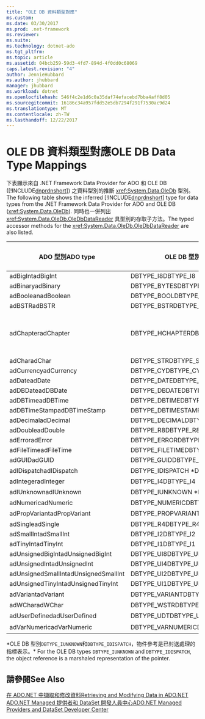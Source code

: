 ```yaml
---
title: "OLE DB 資料類型對應"
ms.custom: 
ms.date: 03/30/2017
ms.prod: .net-framework
ms.reviewer: 
ms.suite: 
ms.technology: dotnet-ado
ms.tgt_pltfrm: 
ms.topic: article
ms.assetid: 04bcb259-59d3-4fd7-894d-4f0dd0c68069
caps.latest.revision: "4"
author: JennieHubbard
ms.author: jhubbard
manager: jhubbard
ms.workload: dotnet
ms.openlocfilehash: 546f4c2e1d6c0a35daf74efacebd7bba4aff8d05
ms.sourcegitcommit: 16186c34a957fdd52e5db7294f291f7530ac9d24
ms.translationtype: MT
ms.contentlocale: zh-TW
ms.lasthandoff: 12/22/2017
---
```

# <a name="ole-db-data-type-mappings"></a><span data-ttu-id="dbc65-102">OLE DB 資料類型對應</span><span class="sxs-lookup"><span data-stu-id="dbc65-102">OLE DB Data Type Mappings</span></span>
<span data-ttu-id="dbc65-103">下表顯示來自 .NET Framework Data Provider for ADO 和 OLE DB ([!INCLUDE[dnprdnshort](../../../../includes/dnprdnshort-md.md)]) 之資料型別的推斷 <xref:System.Data.OleDb> 型別。</span><span class="sxs-lookup"><span data-stu-id="dbc65-103">The following table shows the inferred [!INCLUDE[dnprdnshort](../../../../includes/dnprdnshort-md.md)] type for data types from the .NET Framework Data Provider for ADO and OLE DB (<xref:System.Data.OleDb>).</span></span> <span data-ttu-id="dbc65-104">同時也一併列出 <xref:System.Data.OleDb.OleDbDataReader> 具型別的存取子方法。</span><span class="sxs-lookup"><span data-stu-id="dbc65-104">The typed accessor methods for the <xref:System.Data.OleDb.OleDbDataReader> are also listed.</span></span>  
  
|<span data-ttu-id="dbc65-105">ADO 型別</span><span class="sxs-lookup"><span data-stu-id="dbc65-105">ADO type</span></span>|<span data-ttu-id="dbc65-106">OLE DB 型別</span><span class="sxs-lookup"><span data-stu-id="dbc65-106">OLE DB type</span></span>|[!INCLUDE[dnprdnshort](../../../../includes/dnprdnshort-md.md)]<span data-ttu-id="dbc65-107"> 類型</span><span class="sxs-lookup"><span data-stu-id="dbc65-107"> type</span></span>|[!INCLUDE[dnprdnshort](../../../../includes/dnprdnshort-md.md)]<span data-ttu-id="dbc65-108"> 具型別的存取子</span><span class="sxs-lookup"><span data-stu-id="dbc65-108"> typed accessor</span></span>|  
|--------------|-----------------|----------------------------------------------------------------------|--------------------------------------------------------------------------------|  
|<span data-ttu-id="dbc65-109">adBigInt</span><span class="sxs-lookup"><span data-stu-id="dbc65-109">adBigInt</span></span>|<span data-ttu-id="dbc65-110">DBTYPE_I8</span><span class="sxs-lookup"><span data-stu-id="dbc65-110">DBTYPE_I8</span></span>|<span data-ttu-id="dbc65-111">Int64</span><span class="sxs-lookup"><span data-stu-id="dbc65-111">Int64</span></span>|<span data-ttu-id="dbc65-112">GetInt64()</span><span class="sxs-lookup"><span data-stu-id="dbc65-112">GetInt64()</span></span>|  
|<span data-ttu-id="dbc65-113">adBinary</span><span class="sxs-lookup"><span data-stu-id="dbc65-113">adBinary</span></span>|<span data-ttu-id="dbc65-114">DBTYPE_BYTES</span><span class="sxs-lookup"><span data-stu-id="dbc65-114">DBTYPE_BYTES</span></span>|<span data-ttu-id="dbc65-115">Byte[]</span><span class="sxs-lookup"><span data-stu-id="dbc65-115">Byte[]</span></span>|<span data-ttu-id="dbc65-116">GetBytes()</span><span class="sxs-lookup"><span data-stu-id="dbc65-116">GetBytes()</span></span>|  
|<span data-ttu-id="dbc65-117">adBoolean</span><span class="sxs-lookup"><span data-stu-id="dbc65-117">adBoolean</span></span>|<span data-ttu-id="dbc65-118">DBTYPE_BOOL</span><span class="sxs-lookup"><span data-stu-id="dbc65-118">DBTYPE_BOOL</span></span>|<span data-ttu-id="dbc65-119">Boolean</span><span class="sxs-lookup"><span data-stu-id="dbc65-119">Boolean</span></span>|<span data-ttu-id="dbc65-120">GetBoolean()</span><span class="sxs-lookup"><span data-stu-id="dbc65-120">GetBoolean()</span></span>|  
|<span data-ttu-id="dbc65-121">adBSTR</span><span class="sxs-lookup"><span data-stu-id="dbc65-121">adBSTR</span></span>|<span data-ttu-id="dbc65-122">DBTYPE_BSTR</span><span class="sxs-lookup"><span data-stu-id="dbc65-122">DBTYPE_BSTR</span></span>|<span data-ttu-id="dbc65-123">String</span><span class="sxs-lookup"><span data-stu-id="dbc65-123">String</span></span>|<span data-ttu-id="dbc65-124">GetString()</span><span class="sxs-lookup"><span data-stu-id="dbc65-124">GetString()</span></span>|  
|<span data-ttu-id="dbc65-125">adChapter</span><span class="sxs-lookup"><span data-stu-id="dbc65-125">adChapter</span></span>|<span data-ttu-id="dbc65-126">DBTYPE_HCHAPTER</span><span class="sxs-lookup"><span data-stu-id="dbc65-126">DBTYPE_HCHAPTER</span></span>|<span data-ttu-id="dbc65-127">透過 `DataReader` 支援。</span><span class="sxs-lookup"><span data-stu-id="dbc65-127">Supported through the `DataReader`.</span></span> <span data-ttu-id="dbc65-128">請參閱[使用 DataReader 擷取資料](../../../../docs/framework/data/adonet/retrieving-data-using-a-datareader.md)。</span><span class="sxs-lookup"><span data-stu-id="dbc65-128">See [Retrieving Data Using a DataReader](../../../../docs/framework/data/adonet/retrieving-data-using-a-datareader.md).</span></span>|<span data-ttu-id="dbc65-129">GetValue()</span><span class="sxs-lookup"><span data-stu-id="dbc65-129">GetValue()</span></span>|  
|<span data-ttu-id="dbc65-130">adChar</span><span class="sxs-lookup"><span data-stu-id="dbc65-130">adChar</span></span>|<span data-ttu-id="dbc65-131">DBTYPE_STR</span><span class="sxs-lookup"><span data-stu-id="dbc65-131">DBTYPE_STR</span></span>|<span data-ttu-id="dbc65-132">String</span><span class="sxs-lookup"><span data-stu-id="dbc65-132">String</span></span>|<span data-ttu-id="dbc65-133">GetString()</span><span class="sxs-lookup"><span data-stu-id="dbc65-133">GetString()</span></span>|  
|<span data-ttu-id="dbc65-134">adCurrency</span><span class="sxs-lookup"><span data-stu-id="dbc65-134">adCurrency</span></span>|<span data-ttu-id="dbc65-135">DBTYPE_CY</span><span class="sxs-lookup"><span data-stu-id="dbc65-135">DBTYPE_CY</span></span>|<span data-ttu-id="dbc65-136">Decimal</span><span class="sxs-lookup"><span data-stu-id="dbc65-136">Decimal</span></span>|<span data-ttu-id="dbc65-137">GetDecimal()</span><span class="sxs-lookup"><span data-stu-id="dbc65-137">GetDecimal()</span></span>|  
|<span data-ttu-id="dbc65-138">adDate</span><span class="sxs-lookup"><span data-stu-id="dbc65-138">adDate</span></span>|<span data-ttu-id="dbc65-139">DBTYPE_DATE</span><span class="sxs-lookup"><span data-stu-id="dbc65-139">DBTYPE_DATE</span></span>|<span data-ttu-id="dbc65-140">DateTime</span><span class="sxs-lookup"><span data-stu-id="dbc65-140">DateTime</span></span>|<span data-ttu-id="dbc65-141">GetDateTime()</span><span class="sxs-lookup"><span data-stu-id="dbc65-141">GetDateTime()</span></span>|  
|<span data-ttu-id="dbc65-142">adDBDate</span><span class="sxs-lookup"><span data-stu-id="dbc65-142">adDBDate</span></span>|<span data-ttu-id="dbc65-143">DBTYPE_DBDATE</span><span class="sxs-lookup"><span data-stu-id="dbc65-143">DBTYPE_DBDATE</span></span>|<span data-ttu-id="dbc65-144">DateTime</span><span class="sxs-lookup"><span data-stu-id="dbc65-144">DateTime</span></span>|<span data-ttu-id="dbc65-145">GetDateTime()</span><span class="sxs-lookup"><span data-stu-id="dbc65-145">GetDateTime()</span></span>|  
|<span data-ttu-id="dbc65-146">adDBTime</span><span class="sxs-lookup"><span data-stu-id="dbc65-146">adDBTime</span></span>|<span data-ttu-id="dbc65-147">DBTYPE_DBTIME</span><span class="sxs-lookup"><span data-stu-id="dbc65-147">DBTYPE_DBTIME</span></span>|<span data-ttu-id="dbc65-148">DateTime</span><span class="sxs-lookup"><span data-stu-id="dbc65-148">DateTime</span></span>|<span data-ttu-id="dbc65-149">GetDateTime()</span><span class="sxs-lookup"><span data-stu-id="dbc65-149">GetDateTime()</span></span>|  
|<span data-ttu-id="dbc65-150">adDBTimeStamp</span><span class="sxs-lookup"><span data-stu-id="dbc65-150">adDBTimeStamp</span></span>|<span data-ttu-id="dbc65-151">DBTYPE_DBTIMESTAMP</span><span class="sxs-lookup"><span data-stu-id="dbc65-151">DBTYPE_DBTIMESTAMP</span></span>|<span data-ttu-id="dbc65-152">DateTime</span><span class="sxs-lookup"><span data-stu-id="dbc65-152">DateTime</span></span>|<span data-ttu-id="dbc65-153">GetDateTime()</span><span class="sxs-lookup"><span data-stu-id="dbc65-153">GetDateTime()</span></span>|  
|<span data-ttu-id="dbc65-154">adDecimal</span><span class="sxs-lookup"><span data-stu-id="dbc65-154">adDecimal</span></span>|<span data-ttu-id="dbc65-155">DBTYPE_DECIMAL</span><span class="sxs-lookup"><span data-stu-id="dbc65-155">DBTYPE_DECIMAL</span></span>|<span data-ttu-id="dbc65-156">Decimal</span><span class="sxs-lookup"><span data-stu-id="dbc65-156">Decimal</span></span>|<span data-ttu-id="dbc65-157">GetDecimal()</span><span class="sxs-lookup"><span data-stu-id="dbc65-157">GetDecimal()</span></span>|  
|<span data-ttu-id="dbc65-158">adDouble</span><span class="sxs-lookup"><span data-stu-id="dbc65-158">adDouble</span></span>|<span data-ttu-id="dbc65-159">DBTYPE_R8</span><span class="sxs-lookup"><span data-stu-id="dbc65-159">DBTYPE_R8</span></span>|<span data-ttu-id="dbc65-160">Double</span><span class="sxs-lookup"><span data-stu-id="dbc65-160">Double</span></span>|<span data-ttu-id="dbc65-161">GetDouble()</span><span class="sxs-lookup"><span data-stu-id="dbc65-161">GetDouble()</span></span>|  
|<span data-ttu-id="dbc65-162">adError</span><span class="sxs-lookup"><span data-stu-id="dbc65-162">adError</span></span>|<span data-ttu-id="dbc65-163">DBTYPE_ERROR</span><span class="sxs-lookup"><span data-stu-id="dbc65-163">DBTYPE_ERROR</span></span>|<span data-ttu-id="dbc65-164">ExternalException</span><span class="sxs-lookup"><span data-stu-id="dbc65-164">ExternalException</span></span>|<span data-ttu-id="dbc65-165">GetValue()</span><span class="sxs-lookup"><span data-stu-id="dbc65-165">GetValue()</span></span>|  
|<span data-ttu-id="dbc65-166">adFileTime</span><span class="sxs-lookup"><span data-stu-id="dbc65-166">adFileTime</span></span>|<span data-ttu-id="dbc65-167">DBTYPE_FILETIME</span><span class="sxs-lookup"><span data-stu-id="dbc65-167">DBTYPE_FILETIME</span></span>|<span data-ttu-id="dbc65-168">DateTime</span><span class="sxs-lookup"><span data-stu-id="dbc65-168">DateTime</span></span>|<span data-ttu-id="dbc65-169">GetDateTime()</span><span class="sxs-lookup"><span data-stu-id="dbc65-169">GetDateTime()</span></span>|  
|<span data-ttu-id="dbc65-170">adGUID</span><span class="sxs-lookup"><span data-stu-id="dbc65-170">adGUID</span></span>|<span data-ttu-id="dbc65-171">DBTYPE_GUID</span><span class="sxs-lookup"><span data-stu-id="dbc65-171">DBTYPE_GUID</span></span>|<span data-ttu-id="dbc65-172">Guid</span><span class="sxs-lookup"><span data-stu-id="dbc65-172">Guid</span></span>|<span data-ttu-id="dbc65-173">GetGuid()</span><span class="sxs-lookup"><span data-stu-id="dbc65-173">GetGuid()</span></span>|  
|<span data-ttu-id="dbc65-174">adIDispatch</span><span class="sxs-lookup"><span data-stu-id="dbc65-174">adIDispatch</span></span>|<span data-ttu-id="dbc65-175">DBTYPE_IDISPATCH *</span><span class="sxs-lookup"><span data-stu-id="dbc65-175">DBTYPE_IDISPATCH *</span></span>|<span data-ttu-id="dbc65-176">物件</span><span class="sxs-lookup"><span data-stu-id="dbc65-176">Object</span></span>|<span data-ttu-id="dbc65-177">GetValue()</span><span class="sxs-lookup"><span data-stu-id="dbc65-177">GetValue()</span></span>|  
|<span data-ttu-id="dbc65-178">adInteger</span><span class="sxs-lookup"><span data-stu-id="dbc65-178">adInteger</span></span>|<span data-ttu-id="dbc65-179">DBTYPE_I4</span><span class="sxs-lookup"><span data-stu-id="dbc65-179">DBTYPE_I4</span></span>|<span data-ttu-id="dbc65-180">Int32</span><span class="sxs-lookup"><span data-stu-id="dbc65-180">Int32</span></span>|<span data-ttu-id="dbc65-181">GetInt32()</span><span class="sxs-lookup"><span data-stu-id="dbc65-181">GetInt32()</span></span>|  
|<span data-ttu-id="dbc65-182">adIUnknown</span><span class="sxs-lookup"><span data-stu-id="dbc65-182">adIUnknown</span></span>|<span data-ttu-id="dbc65-183">DBTYPE_IUNKNOWN *</span><span class="sxs-lookup"><span data-stu-id="dbc65-183">DBTYPE_IUNKNOWN *</span></span>|<span data-ttu-id="dbc65-184">物件</span><span class="sxs-lookup"><span data-stu-id="dbc65-184">Object</span></span>|<span data-ttu-id="dbc65-185">GetValue()</span><span class="sxs-lookup"><span data-stu-id="dbc65-185">GetValue()</span></span>|  
|<span data-ttu-id="dbc65-186">adNumeric</span><span class="sxs-lookup"><span data-stu-id="dbc65-186">adNumeric</span></span>|<span data-ttu-id="dbc65-187">DBTYPE_NUMERIC</span><span class="sxs-lookup"><span data-stu-id="dbc65-187">DBTYPE_NUMERIC</span></span>|<span data-ttu-id="dbc65-188">Decimal</span><span class="sxs-lookup"><span data-stu-id="dbc65-188">Decimal</span></span>|<span data-ttu-id="dbc65-189">GetDecimal()</span><span class="sxs-lookup"><span data-stu-id="dbc65-189">GetDecimal()</span></span>|  
|<span data-ttu-id="dbc65-190">adPropVariant</span><span class="sxs-lookup"><span data-stu-id="dbc65-190">adPropVariant</span></span>|<span data-ttu-id="dbc65-191">DBTYPE_PROPVARIANT</span><span class="sxs-lookup"><span data-stu-id="dbc65-191">DBTYPE_PROPVARIANT</span></span>|<span data-ttu-id="dbc65-192">物件</span><span class="sxs-lookup"><span data-stu-id="dbc65-192">Object</span></span>|<span data-ttu-id="dbc65-193">GetValue()</span><span class="sxs-lookup"><span data-stu-id="dbc65-193">GetValue()</span></span>|  
|<span data-ttu-id="dbc65-194">adSingle</span><span class="sxs-lookup"><span data-stu-id="dbc65-194">adSingle</span></span>|<span data-ttu-id="dbc65-195">DBTYPE_R4</span><span class="sxs-lookup"><span data-stu-id="dbc65-195">DBTYPE_R4</span></span>|<span data-ttu-id="dbc65-196">Single</span><span class="sxs-lookup"><span data-stu-id="dbc65-196">Single</span></span>|<span data-ttu-id="dbc65-197">GetFloat()</span><span class="sxs-lookup"><span data-stu-id="dbc65-197">GetFloat()</span></span>|  
|<span data-ttu-id="dbc65-198">adSmallInt</span><span class="sxs-lookup"><span data-stu-id="dbc65-198">adSmallInt</span></span>|<span data-ttu-id="dbc65-199">DBTYPE_I2</span><span class="sxs-lookup"><span data-stu-id="dbc65-199">DBTYPE_I2</span></span>|<span data-ttu-id="dbc65-200">Int16</span><span class="sxs-lookup"><span data-stu-id="dbc65-200">Int16</span></span>|<span data-ttu-id="dbc65-201">GetInt16()</span><span class="sxs-lookup"><span data-stu-id="dbc65-201">GetInt16()</span></span>|  
|<span data-ttu-id="dbc65-202">adTinyInt</span><span class="sxs-lookup"><span data-stu-id="dbc65-202">adTinyInt</span></span>|<span data-ttu-id="dbc65-203">DBTYPE_I1</span><span class="sxs-lookup"><span data-stu-id="dbc65-203">DBTYPE_I1</span></span>|<span data-ttu-id="dbc65-204">Byte</span><span class="sxs-lookup"><span data-stu-id="dbc65-204">Byte</span></span>|<span data-ttu-id="dbc65-205">GetByte()</span><span class="sxs-lookup"><span data-stu-id="dbc65-205">GetByte()</span></span>|  
|<span data-ttu-id="dbc65-206">adUnsignedBigInt</span><span class="sxs-lookup"><span data-stu-id="dbc65-206">adUnsignedBigInt</span></span>|<span data-ttu-id="dbc65-207">DBTYPE_UI8</span><span class="sxs-lookup"><span data-stu-id="dbc65-207">DBTYPE_UI8</span></span>|<span data-ttu-id="dbc65-208">UInt64</span><span class="sxs-lookup"><span data-stu-id="dbc65-208">UInt64</span></span>|<span data-ttu-id="dbc65-209">GetValue()</span><span class="sxs-lookup"><span data-stu-id="dbc65-209">GetValue()</span></span>|  
|<span data-ttu-id="dbc65-210">adUnsignedInt</span><span class="sxs-lookup"><span data-stu-id="dbc65-210">adUnsignedInt</span></span>|<span data-ttu-id="dbc65-211">DBTYPE_UI4</span><span class="sxs-lookup"><span data-stu-id="dbc65-211">DBTYPE_UI4</span></span>|<span data-ttu-id="dbc65-212">UInt32</span><span class="sxs-lookup"><span data-stu-id="dbc65-212">UInt32</span></span>|<span data-ttu-id="dbc65-213">GetValue()</span><span class="sxs-lookup"><span data-stu-id="dbc65-213">GetValue()</span></span>|  
|<span data-ttu-id="dbc65-214">adUnsignedSmallInt</span><span class="sxs-lookup"><span data-stu-id="dbc65-214">adUnsignedSmallInt</span></span>|<span data-ttu-id="dbc65-215">DBTYPE_UI2</span><span class="sxs-lookup"><span data-stu-id="dbc65-215">DBTYPE_UI2</span></span>|<span data-ttu-id="dbc65-216">UInt16</span><span class="sxs-lookup"><span data-stu-id="dbc65-216">UInt16</span></span>|<span data-ttu-id="dbc65-217">GetValue()</span><span class="sxs-lookup"><span data-stu-id="dbc65-217">GetValue()</span></span>|  
|<span data-ttu-id="dbc65-218">adUnsignedTinyInt</span><span class="sxs-lookup"><span data-stu-id="dbc65-218">adUnsignedTinyInt</span></span>|<span data-ttu-id="dbc65-219">DBTYPE_UI1</span><span class="sxs-lookup"><span data-stu-id="dbc65-219">DBTYPE_UI1</span></span>|<span data-ttu-id="dbc65-220">Byte</span><span class="sxs-lookup"><span data-stu-id="dbc65-220">Byte</span></span>|<span data-ttu-id="dbc65-221">GetByte()</span><span class="sxs-lookup"><span data-stu-id="dbc65-221">GetByte()</span></span>|  
|<span data-ttu-id="dbc65-222">adVariant</span><span class="sxs-lookup"><span data-stu-id="dbc65-222">adVariant</span></span>|<span data-ttu-id="dbc65-223">DBTYPE_VARIANT</span><span class="sxs-lookup"><span data-stu-id="dbc65-223">DBTYPE_VARIANT</span></span>|<span data-ttu-id="dbc65-224">物件</span><span class="sxs-lookup"><span data-stu-id="dbc65-224">Object</span></span>|<span data-ttu-id="dbc65-225">GetValue()</span><span class="sxs-lookup"><span data-stu-id="dbc65-225">GetValue()</span></span>|  
|<span data-ttu-id="dbc65-226">adWChar</span><span class="sxs-lookup"><span data-stu-id="dbc65-226">adWChar</span></span>|<span data-ttu-id="dbc65-227">DBTYPE_WSTR</span><span class="sxs-lookup"><span data-stu-id="dbc65-227">DBTYPE_WSTR</span></span>|<span data-ttu-id="dbc65-228">String</span><span class="sxs-lookup"><span data-stu-id="dbc65-228">String</span></span>|<span data-ttu-id="dbc65-229">GetString()</span><span class="sxs-lookup"><span data-stu-id="dbc65-229">GetString()</span></span>|  
|<span data-ttu-id="dbc65-230">adUserDefined</span><span class="sxs-lookup"><span data-stu-id="dbc65-230">adUserDefined</span></span>|<span data-ttu-id="dbc65-231">DBTYPE_UDT</span><span class="sxs-lookup"><span data-stu-id="dbc65-231">DBTYPE_UDT</span></span>|<span data-ttu-id="dbc65-232">不支援</span><span class="sxs-lookup"><span data-stu-id="dbc65-232">not supported</span></span>||  
|<span data-ttu-id="dbc65-233">adVarNumeric</span><span class="sxs-lookup"><span data-stu-id="dbc65-233">adVarNumeric</span></span>|<span data-ttu-id="dbc65-234">DBTYPE_VARNUMERIC</span><span class="sxs-lookup"><span data-stu-id="dbc65-234">DBTYPE_VARNUMERIC</span></span>|<span data-ttu-id="dbc65-235">不支援</span><span class="sxs-lookup"><span data-stu-id="dbc65-235">not supported</span></span>||  
  
 <span data-ttu-id="dbc65-236">\*OLE DB 型別`DBTYPE_IUNKNOWN`和`DBTYPE_IDISPATCH`，物件參考是已封送處理的指標表示。</span><span class="sxs-lookup"><span data-stu-id="dbc65-236">\* For the OLE DB types `DBTYPE_IUNKNOWN` and `DBTYPE_IDISPATCH`, the object reference is a marshaled representation of the pointer.</span></span>  
  
## <a name="see-also"></a><span data-ttu-id="dbc65-237">請參閱</span><span class="sxs-lookup"><span data-stu-id="dbc65-237">See Also</span></span>  
 [<span data-ttu-id="dbc65-238">在 ADO.NET 中擷取和修改資料</span><span class="sxs-lookup"><span data-stu-id="dbc65-238">Retrieving and Modifying Data in ADO.NET</span></span>](../../../../docs/framework/data/adonet/retrieving-and-modifying-data.md)  
 [<span data-ttu-id="dbc65-239">ADO.NET Managed 提供者和 DataSet 開發人員中心</span><span class="sxs-lookup"><span data-stu-id="dbc65-239">ADO.NET Managed Providers and DataSet Developer Center</span></span>](http://go.microsoft.com/fwlink/?LinkId=217917)
